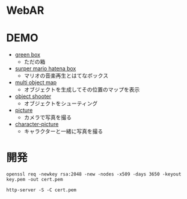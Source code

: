 # WebAR

# DEMO
- [green box](https://yuki-sakaguchi.github.io/web-ar/public/random_object/index.html)
  - ただの箱
- [surper mario hatena box](https://yuki-sakaguchi.github.io/web-ar/public/super_mario/index.html)
  - マリオの音楽再生とはてなボックス
- [multi object map](https://yuki-sakaguchi.github.io/web-ar/public/multi_object_map/index.html)
  - オブジェクトを生成してその位置のマップを表示
- [object shooter](https://yuki-sakaguchi.github.io/web-ar/public/shooter/index.html)
  - オブジェクトをシューティング
- [picture](https://yuki-sakaguchi.github.io/web-ar/public/picture/index.html)
  - カメラで写真を撮る
- [character-picture](https://yuki-sakaguchi.github.io/web-ar/public/character-picture/image.html)
  - キャラクターと一緒に写真を撮る
  

# 開発
```
openssl req -newkey rsa:2048 -new -nodes -x509 -days 3650 -keyout key.pem -out cert.pem
```

```
http-server -S -C cert.pem
```
 